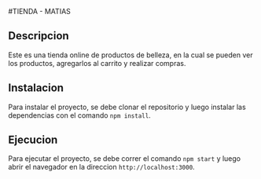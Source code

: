 #TIENDA - MATIAS

## Descripcion

Este es una tienda online de productos de belleza, en la cual se pueden ver los productos, agregarlos al carrito y realizar compras.

## Instalacion

Para instalar el proyecto, se debe clonar el repositorio y luego instalar las dependencias con el comando `npm install`.

## Ejecucion

Para ejecutar el proyecto, se debe correr el comando `npm start` y luego abrir el navegador en la direccion `http://localhost:3000`.
